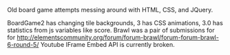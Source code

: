 Old board game attempts messing around with HTML, CSS, and JQuery.

BoardGame2 has changing tile backgrounds, 3 has CSS animations, 3.0 has statistics from js variables like score. Brawl was a pair of submissions for for http://elementscommunity.org/forum/forum-brawl/forum-forum-brawl-6-round-5/
Youtube IFrame Embed API is currently broken.
